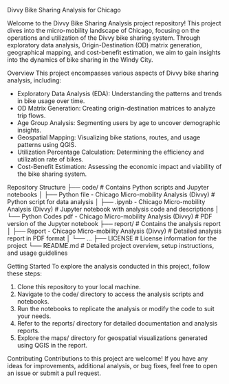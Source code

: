 Divvy Bike Sharing Analysis for Chicago

Welcome to the Divvy Bike Sharing Analysis project repository! This project dives into the micro-mobility landscape of Chicago, focusing on the operations and utilization of the Divvy bike sharing system. Through exploratory data analysis, Origin-Destination (OD) matrix generation, geographical mapping, and cost-benefit estimation, we aim to gain insights into the dynamics of bike sharing in the Windy City.

Overview
This project encompasses various aspects of Divvy bike sharing analysis, including:
- Exploratory Data Analysis (EDA): Understanding the patterns and trends in bike usage over time.
- OD Matrix Generation: Creating origin-destination matrices to analyze trip flows.
- Age Group Analysis: Segmenting users by age to uncover demographic insights.
- Geospatial Mapping: Visualizing bike stations, routes, and usage patterns using QGIS.
- Utilization Percentage Calculation: Determining the efficiency and utilization rate of bikes.
- Cost-Benefit Estimation: Assessing the economic impact and viability of the bike sharing system.

Repository Structure
├── code/                   # Contains Python scripts and Jupyter notebooks
│   ├── Python file - Chicago Micro-mobility Analysis (Divvy)          # Python script for data analysis
│   ├── .ipynb - Chicago Micro-mobility Analysis (Divvy)               # Jupyter notebook with analysis code and descriptions
│   └── Python Codes pdf - Chicago Micro-mobility Analysis (Divvy)    # PDF version of the Jupyter notebook
├── report/                 # Contains the analysis report
│   ├── Report - Chicago Micro-mobility Analysis (Divvy)               # Detailed analysis report in PDF format
│   └── ...
├── LICENSE                 # License information for the project
└── README.md               # Detailed project overview, setup instructions, and usage guidelines

Getting Started
To explore the analysis conducted in this project, follow these steps:
1. Clone this repository to your local machine.
2. Navigate to the code/ directory to access the analysis scripts and notebooks.
3. Run the notebooks to replicate the analysis or modify the code to suit your needs.
4. Refer to the reports/ directory for detailed documentation and analysis reports.
5. Explore the maps/ directory for geospatial visualizations generated using QGIS in the report.

Contributing
Contributions to this project are welcome! If you have any ideas for improvements, additional analysis, or bug fixes, feel free to open an issue or submit a pull request.
